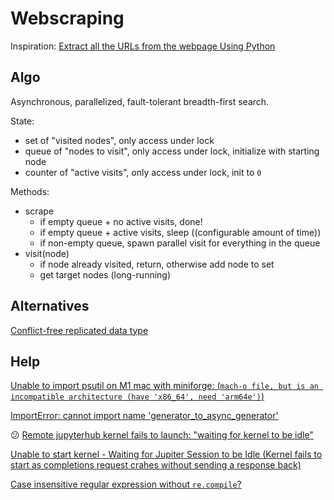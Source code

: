 # Webscraping

Inspiration:
[Extract all the URLs from the webpage Using Python](https://www.geeksforgeeks.org/extract-all-the-urls-from-the-webpage-using-python/)

## Algo

Asynchronous, parallelized, fault-tolerant breadth-first search.

State:

- set of "visited nodes", only access under lock
- queue of "nodes to visit", only access under lock, initialize with starting node
- counter of "active visits", only access under lock, init to `0`

Methods:

- scrape
    - if empty queue + no active visits, done!
    - if empty queue + active visits, sleep ((configurable amount of time))
    - if non-empty queue, spawn parallel visit for everything in the queue
- visit(node)
  - if node already visited, return, otherwise add node to set
  - get target nodes (long-running)

## Alternatives

[Conflict-free replicated data type](https://en.wikipedia.org/wiki/Conflict-free_replicated_data_type)

## Help

[Unable to import psutil on M1 mac with miniforge: (`mach-o file, but is an incompatible architecture (have 'x86_64', need 'arm64e')`)](https://stackoverflow.com/a/72619209)

[ImportError: cannot import name 'generator_to_async_generator'](https://github.com/ipython/ipython/issues/11270#issuecomment-427448691)

:confused: [Remote jupyterhub kernel fails to launch: "waiting for kernel to be idle"](https://github.com/microsoft/vscode-jupyter/issues/10637)

[Unable to start kernel - Waiting for Jupiter Session to be Idle (Kernel fails to start as completions request crahes without sending a response back)](https://github.com/microsoft/vscode-jupyter/issues/9014)

[Case insensitive regular expression without `re.compile`?](https://stackoverflow.com/a/10444271)
